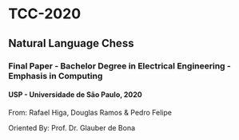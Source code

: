 # TCC-2020

## Natural Language Chess

### Final Paper - Bachelor Degree in Electrical Engineering - Emphasis in Computing
#### USP - Universidade de São Paulo, 2020


From: Rafael Higa, Douglas Ramos & Pedro Felipe

Oriented By: Prof. Dr. Glauber de Bona


